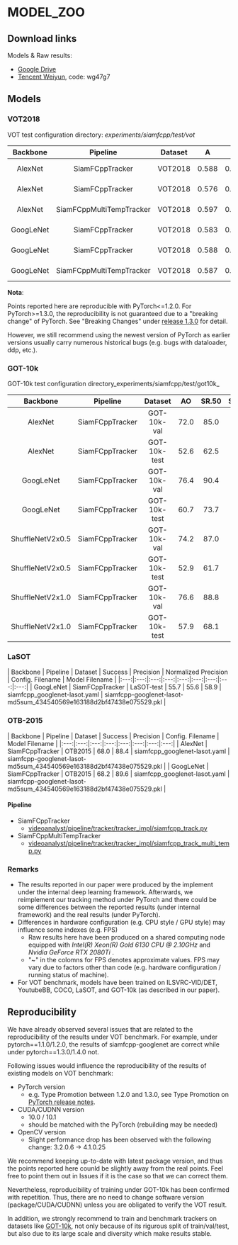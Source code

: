 # MODEL_ZOO

## Download links

Models & Raw results:

* [Google Drive](https://drive.google.com/open?id=1XhWIU1KIt9wvFpzZqEDaX-GrgZ9AVcOC)
* [Tencent Weiyun](https://share.weiyun.com/56C92l4), code: wg47g7

## Models

### VOT2018

VOT test configuration directory: _experiments/siamfcpp/test/vot_

| Backbone | Pipeline | Dataset | A | R | EAO | FPS@GTX2080Ti | FPS@GTX1080Ti | Config. Filename | Model Filename |
|:---:|:---:|:---:|:---:|:---:|:---:|:---:|:---:|:---:|:---:|
| AlexNet | SiamFCppTracker | VOT2018 |0.588 | 0.243 | 0.373| ~200| ~185 | siamfcpp_alexnet.yaml | siamfcpp-alexnet-vot-md5_18fd31a2f94b0296c08fff9b0f9ad240.pkl|
| AlexNet | SiamFCppTracker | VOT2018 |0.576 | 0.183 | 0.393| ~200| ~185 | siamfcpp_alexnet-new.yaml | siamfcpp-alexnet-vot-md5_88e4e9ee476545b952b04ae80c480f08.pkl|
| AlexNet | SiamFCppMultiTempTracker| VOT2018 | 0.597 | 0.215 | 0.370 | ~90 | ~75 | siamfcpp_alexnet-multi_temp.yaml | siamfcpp-alexnet-vot-md5_18fd31a2f94b0296c08fff9b0f9ad240.pkl|
| GoogLeNet | SiamFCppTracker | VOT2018 | 0.583 | 0.173 | 0.426 | ~80 | ~65 | siamfcpp_googlenet.yaml | siamfcpp-googlenet-vot-md5_f2680ba074213ee39d82fcb84533a1a6.pkl |
| GoogLeNet | SiamFCppTracker | VOT2018 | 0.588 | 0.183 | 0.437 | ~80 | ~65 | siamfcpp_googlenet-new.yaml | siamfcpp-googlenet-vot-md5_e14e9b6c82799602d777fd21a081c907.pkl |
| GoogLeNet | SiamFCppMultiTempTracker | VOT2018 | 0.587 | 0.150 |  0.467 | ~50 | ~45 | siamfcpp_googlenet-multi_temp.yaml | siamfcpp-googlenet-vot-md5_f2680ba074213ee39d82fcb84533a1a6.pkl |

__Nota__:

Points reported here are reproducible with PyTorch<=1.2.0. For PyTorch>=1.3.0, the reproducibility is not guaranteed due to a "breaking change" of PyTorch. See "Breaking Changes" under [release 1.3.0](https://github.com/pytorch/pytorch/releases) for detail.

However, we still recommend using the newest version of PyTorch as earlier versions usually carry numerous historical bugs (e.g. bugs with dataloader, ddp, etc.).

### GOT-10k

GOT-10k test configuration directory_experiments/siamfcpp/test/got10k_

| Backbone | Pipeline | Dataset | AO | SR.50 | SR.75 | Config. Filename | Model Filename |
|:---:|:---:|:---:|:---:|:---:|:---:|:---:|:---:|
| AlexNet | SiamFCppTracker | GOT-10k-val | 72.0 | 85.0 | 63.3 | siamfcpp_alexnet_got.yaml | siamfcpp-alexnet-got-md5_5e01cf6271ad42e935032b61b05854d3.pkl|
| AlexNet | SiamFCppTracker | GOT-10k-test | 52.6 | 62.5 | 34.7 | siamfcpp_alexnet_got.yaml | siamfcpp-alexnet-got-md5_5e01cf6271ad42e935032b61b05854d3.pkl|
| GoogLeNet | SiamFCppTracker | GOT-10k-val | 76.4 | 90.4 | 71.8 | siamfcpp_googlenet_got.yaml | siamfcpp-googlenet-got-md5_e182dc4c3823427022eccf7313d740a7.pkl |
| GoogLeNet | SiamFCppTracker | GOT-10k-test | 60.7 | 73.7 | 46.4 | siamfcpp_googlenet_got.yaml | siamfcpp-googlenet-got-md5_e182dc4c3823427022eccf7313d740a7.pkl |
| ShuffleNetV2x0.5 | SiamFCppTracker | GOT-10k-val | 74.2 | 87.0| 67.1 | siamfcpp_shufflenetv2x0_5_got.yaml | siamfcpp-shufflenetv2x0_5-got-md5_d710ce17736d31a28bfe37cfbb997c5a.pkl |
| ShuffleNetV2x0.5 | SiamFCppTracker | GOT-10k-test | 52.9 | 61.7 | 38.1 | siamfcpp_shufflenetv2x0_5_got.yaml | siamfcpp-shufflenetv2x0_5-got-md5_d710ce17736d31a28bfe37cfbb997c5a.pkl |
| ShuffleNetV2x1.0 | SiamFCppTracker | GOT-10k-val | 76.6 | 88.8 | 71.5 | siamfcpp_shufflenetv2x1_0_got.yaml | siamfcpp-shufflenetv2x1_0-got-md5_aa824cc413b100bcb10f57c4d0e52423.pkl |
| ShuffleNetV2x1.0 | SiamFCppTracker | GOT-10k-test | 57.9 | 68.1 | 43.6 | siamfcpp_shufflenetv2x1_0_got.yaml | siamfcpp-shufflenetv2x1_0-got-md5_aa824cc413b100bcb10f57c4d0e52423.pkl |


### LaSOT

| Backbone | Pipeline | Dataset | Success | Precision | Normalized Precision | Config. Filename | Model Filename |
|:---:|:---:|:---:|:---:|:---:|:---:|:---:|:---:|:---:|
| GoogLeNet | SiamFCppTracker | LaSOT-test | 55.7 | 55.6 | 58.9 | siamfcpp_googlenet-lasot.yaml | siamfcpp-googlenet-lasot-md5sum_434540569e163188d2bf47438e075529.pkl |

### OTB-2015

| Backbone | Pipeline | Dataset | Success | Precision | Config. Filename | Model Filename |
|:---:|:---:|:---:|:---:|:---:|:---:|:---:|:---:|
| AlexNet | SiamFCppTracker | OTB2015 | 68.0 | 88.4 | siamfcpp_googlenet-lasot.yaml | siamfcpp-googlenet-lasot-md5sum_434540569e163188d2bf47438e075529.pkl |
| GoogLeNet | SiamFCppTracker | OTB2015 | 68.2 | 89.6 | siamfcpp_googlenet-lasot.yaml | siamfcpp-googlenet-lasot-md5sum_434540569e163188d2bf47438e075529.pkl |

#### Pipeline

* SiamFCppTracker
  * [videoanalyst/pipeline/tracker/tracker_impl/siamfcpp_track.py](../videoanalyst/pipeline/tracker/tracker_impl/siamfcpp_track.py)
* SiamFCppMultiTempTracker
  * [videoanalyst/pipeline/tracker/tracker_impl/siamfcpp_track_multi_temp.py](../videoanalyst/pipeline/tracker/tracker_impl/siamfcpp_track_multi_temp.py)

### Remarks

* The results reported in our paper were produced by the implement under the internal deep learning framework. Afterwards, we reimplement our tracking method under PyTorch and there could be some differences between the reported results (under internal framework) and the real results (under PyTorch).
* Differences in hardware configuration (e.g. CPU style / GPU style) may influence some indexes (e.g. FPS)
  * Raw results here have been produced on a shared computing node equipped with _Intel(R) Xeon(R) Gold 6130 CPU @ 2.10GHz_ and _Nvidia GeForce RTX 2080Ti_ .
  * "~" in the colomns for FPS denotes approximate values. FPS may vary due to factors other than code (e.g. hardware configuration / running status of machine).
* For VOT benchmark, models have been trained on ILSVRC-VID/DET, YoutubeBB, COCO, LaSOT, and GOT-10k (as described in our paper).

## Reproducibility

We have already observed several issues that are related to the reproducibility of the results under VOT benchmark. For example, under pytorch==1.1.0/1.2.0, the results of siamfcpp-googlenet are correct while under pytorch==1.3.0/1.4.0 not.

Following issues would influence the reproducibility of the results of existing models on VOT benchmark:

* PyTorch version
  * e.g. Type Promotion between 1.2.0 and 1.3.0, see Type Promotion on [PyTorch release notes](https://github.com/pytorch/pytorch/releases).
* CUDA/CUDNN version
  * 10.0 / 10.1
  * should be matched with the PyTorch (rebuilding may be needed)
* OpenCV version
  * Slight performance drop has been observed with the following change: 3.2.0.6 -> 4.1.0.25

We recommend keeping up-to-date with latest package version, and thus the points reported here counld be slightly away from the real points. Feel free to point them out in Issues if it is the case so that we can correct them.

Nevertheless, reproducibility of training under GOT-10k has been confirmed with repetition. Thus, there are no need to change software version (package/CUDA/CUDNN) unless you are obligated to verify the VOT result.

In addition, we strongly recommend to train and benchmark trackers on datasets like [GOT-10k](http://got-10k.aitestunion.com), not only because of its rigurous split of train/val/test, but also due to its large scale and diversity which make results stable.
